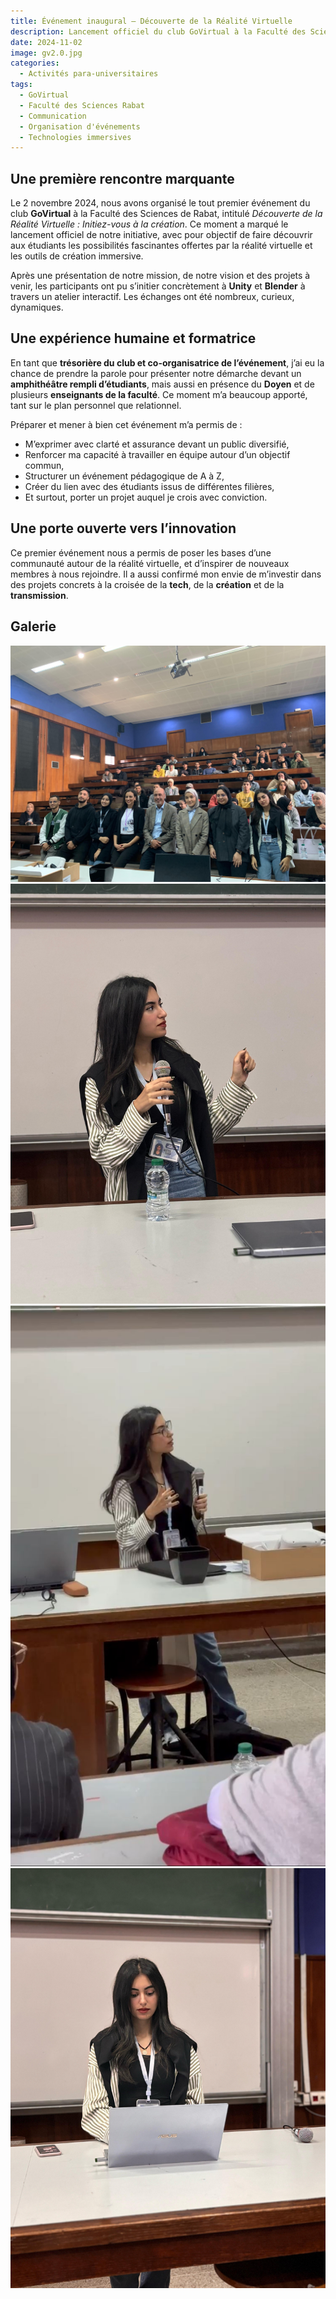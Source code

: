 ```yaml
---
title: Événement inaugural – Découverte de la Réalité Virtuelle
description: Lancement officiel du club GoVirtual à la Faculté des Sciences de Rabat avec une initiation à Unity, Blender et aux technologies immersives.
date: 2024-11-02
image: gv2.0.jpg
categories: 
  - Activités para-universitaires
tags: 
  - GoVirtual
  - Faculté des Sciences Rabat
  - Communication
  - Organisation d'événements
  - Technologies immersives
---
```


## Une première rencontre marquante

Le 2 novembre 2024, nous avons organisé le tout premier événement du club **GoVirtual** à la Faculté des Sciences de Rabat, intitulé *Découverte de la Réalité Virtuelle : Initiez-vous à la création*. Ce moment a marqué le lancement officiel de notre initiative, avec pour objectif de faire découvrir aux étudiants les possibilités fascinantes offertes par la réalité virtuelle et les outils de création immersive.

Après une présentation de notre mission, de notre vision et des projets à venir, les participants ont pu s’initier concrètement à **Unity** et **Blender** à travers un atelier interactif. Les échanges ont été nombreux, curieux, dynamiques.

## Une expérience humaine et formatrice

En tant que **trésorière du club et co-organisatrice de l’événement**, j’ai eu la chance de prendre la parole pour présenter notre démarche devant un **amphithéâtre rempli d’étudiants**, mais aussi en présence du **Doyen** et de plusieurs **enseignants de la faculté**. Ce moment m’a beaucoup apporté, tant sur le plan personnel que relationnel.

Préparer et mener à bien cet événement m’a permis de :

- M’exprimer avec clarté et assurance devant un public diversifié,
- Renforcer ma capacité à travailler en équipe autour d’un objectif commun,
- Structurer un événement pédagogique de A à Z,
- Créer du lien avec des étudiants issus de différentes filières,
- Et surtout, porter un projet auquel je crois avec conviction.

## Une porte ouverte vers l’innovation

Ce premier événement nous a permis de poser les bases d’une communauté autour de la réalité virtuelle, et d’inspirer de nouveaux membres à nous rejoindre. Il a aussi confirmé mon envie de m’investir dans des projets concrets à la croisée de la **tech**, de la **création** et de la **transmission**.

## Galerie
![Photo de groupe avec le Doyen](gv2.3.jpg)  
![image 2](gv2.1.jpg)  ![image 3](gv2.4.jpg) ![image 4](gv2.2.jpg)  
